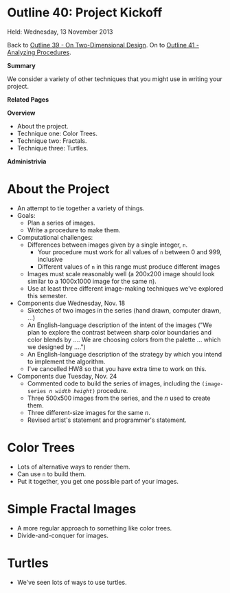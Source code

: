 Outline 40: Project Kickoff
===========================

Held: Wednesday, 13 November 2013

Back to [Outline 39 - On Two-Dimensional Design](outline.39.html).
On to [Outline 41 - Analyzing Procedures](outline.41.html).

**Summary**

We consider a variety of other techniques that you might use in
writing your project.

**Related Pages**


**Overview**

* About the project.
* Technique one: Color Trees.
* Technique two: Fractals.
* Technique three: Turtles.

**Administrivia**


About the Project
=================
* An attempt to tie together a variety of things.
* Goals: 
    * Plan a series of images.
    * Write a procedure to make them.
* Computational challenges:
    * Differences between images given by a single integer, <code>n</code>.
        * Your procedure must work for all values of <code>n</code> between
      0 and 999, inclusive
        * Different values of <code>n</code> in this range must produce 
      different images
    * Images must scale reasonably well (a 200x200 image should look similar to
    a 1000x1000 image for the same n).
    * Use at least three different image-making techniques we've explored 
    this semester.
* Components due Wednesday, Nov. 18
    * Sketches of two images in the series (hand drawn, computer drawn, ...)
    * An English-language description of the intent of the images ("We plan to
    explore the contrast between sharp color boundaries and color blends by
    ....  We are choosing colors from the palette ... which we designed by
    ....")
    * An English-language description of the strategy by which you intend
    to implement the algorithm.
    * I've cancelled HW8 so that you have extra time to work on this.
* Components due Tuesday, Nov. 24
    * Commented code to build the series of images, including the
    <code>(image-series *n* *width* *height*)</code>
    procedure.
    * Three 500x500 images from the series, and the *n* used to
    create them.
    * Three different-size images for the same *n*.
    * Revised artist's statement and programmer's statement.

Color Trees
===========
* Lots of alternative ways to render them.
* Can use <code>n</code> to build them.
* Put it together, you get one possible part of your images.

Simple Fractal Images
=====================
* A more regular approach to something like color trees.
* Divide-and-conquer for images.

Turtles
=======
* We've seen lots of ways to use turtles.


